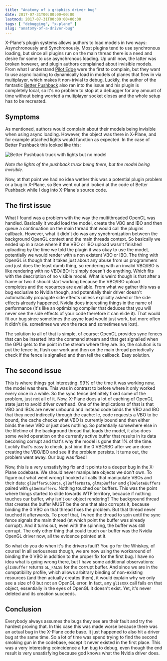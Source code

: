 ```yaml
---
title: "Anatomy of a graphics driver bug"
date: 2017-07-31T00:00:00+00:00
lastmod: 2017-07-31T00:00:00+00:00
tags: [ "debugging", "x-plane" ]
slug: "anatomy-of-a-driver-bug"
---
```



X-Plane's plugin systems allows authors to load models in two ways: Asynchronously and Synchronously. Most plugins tend to use synchronous loading, but since all plugins run on the main thread there is a need and desire for some to use asynchronous loading. Up until now, the latter was broken however, and plugin authors complained about invisible models. From what I understand [Pilot Edge](https://www.pilotedge.net/) were the first to complain, but they want to use async loading to dynamically load in models of planes that flew in via multiplayer, which makes it non-trivial to debug. Luckily, the author of the fantastic [Better Pushback](https://github.com/skiselkov/BetterPushbackC) also ran into the issue and his plugin is completely local, so it's no problem to stop at a debugger for any amount of time without being worried a multiplayer socket closes and the whole setup has to be recreated.

## Symptoms

As mentioned, authors would complain about their models being invisible when using async loading. However, the object was there in X-Plane, and for example attached lights would function as expected. In the case of Better Pushback this looked like this:

![Better Pushback truck with lights but no model](/images/2017/07/b738_1.png)

*Note the lights of the pushback truck being there, but the model being invisible.*

Now, at that point we had no idea wether this was a potential plugin problem or a bug in X-Plane, so Ben went out and looked at the code of Better Pushback while I dug into X-Plane's source code.

## The first issue

What I found was a problem with the way the multithreaded OpenGL was handled. Basically it would load the model, create the VBO and IBO and then queue a continuation on the main thread that would call the plugins callback. However, what it didn't do was any synchronization between the background OpenGL context and the main threads context. So basically we ended up in a race where if the VBO or IBO upload wasn't finished uploading by the time we told the plugin it was okay to use the model, potentially we would render with a non existent VBO or IBO. The thing with OpenGL is though that it takes just about any abuse from us programmers and just does the least dumb thing, so rendering with an invalid VBO/IBO is like rendering with no VBO/IBO: It simply doesn't do anything. Which fits with the description of no visible model. What is weird though is that after a frame or two it should start working because the VBO/IBO upload completes and the resources are available. From what we gather this was a bug exclusive to Nvidia though, and potentially their driver doesn't automatically propagate side effects unless explicitly asked or the side effects already happened. Nvidia does interesting things in the name of performance (it's like an optimizing compiler that deduces that you will never see the side effects of your code therefore it can elide it). That would fit our bug since sometimes the async load would just work, but more often it didn't (ie. sometimes we won the race and sometimes we lost).

The solution to all of that is simple, of course: OpenGL provides sync fences that can be inserted into the command stream and that get signalled when the GPU gets to the point in the stream where they are. So, the solution is to put the fence in, flush our work and then on the main thread periodically check if the fence is signalled and then tell the callback. Easy solution.

## The second issue

This is where things got interesting. 99% of the time it was working now, the model was there. This was in contrast to before where it only worked every once in a while. So the sync fence definitely fixed some of the problem, just not all of it. Now, X-Plane does a lot of caching of OpenGL state just to avoid driver overhead. One of the implications of that is that VBO and IBOs are never unbound and instead code binds the VBO and IBO that they need indirectly through the cache: Ie, code requests a VBO to be bound, the cache checks what VBO is currently bound and then either binds the new VBO or just does nothing. So potentially somewhere else in the lifetime of the background thread that loads the model, it also does some weird operation on the currently active buffer that results in its data becoming corrupt and that's why the model is gone that 1% of the time. Luckily that's easy to check, just bind the 0 VBO/IBO after we are done creating the VBO/IBO and see if the problem persists. It turns out, the problem went away. Our bug was fixed!

Now, this is a very unsatisfying fix and it points to a deeper bug in the X-Plane codebase. We should never manipulate objects we don't own. To figure out what went wrong I hooked all calls that manipulate VBOs and their data: `glBufferSubData`, `glBufferData`, `glMapBuffer` and `glDeleteBuffers` paired with `glGenBuffers`. Nothing touched our buffers. This was the point where things started to slide towards WTF territory, because if nothing touches our buffer, why isn't our object rendering? The background thread that creates the buffer MUST be the one that also corrupts it, because binding the 0 VBO on that thread fixes the problem. But that thread never touched it afterwards. To proof that, I wired the thread to spin until the sync fence signals the main thread (at which point the buffer was already corrupt). And it turns out, even with the spinning, the buffer was still corrupt. The only other thing that could touch our buffer was the Nvidia OpenGL driver now, all the evidence pointed at it.

So what do you do when it's the drivers fault? You go for the Whiskey, of course! In all seriousness though, we are now using the workaround of binding the 0 VBO in addition to the proper fix for the first bug. I have no idea what is going wrong there, but I have some additional observations: `glIsBuffer` returns `GL_FALSE` for the corrupt buffer. And since we are in the compatibility profile, which allows arbitrary binding of non-existing resources (and then actually creates them), it would explain why we only see a size of 0 but not an OpenGL error. In fact, any `glIsXXX` call fails on that object, essentially in the eyes of OpenGL it doesn't exist. Yet, it's never deleted and its creation succeeds.

## Conclusion

Everybody always assumes the bugs they see are their fault and try the hardest proving that. In this case this was made worse because there was an actual bug in the X-Plane code base. It just happened to also hit a driver bug at the same time. So a lot of time was spend trying to find the second smoking gun in the codebase, except it never existed in the first place. This was a very interesting coincidence a fun bug to debug, even though the end result is very unsatisfying because god knows what the Nvidia driver does.
